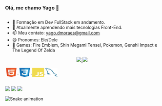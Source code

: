 ### Olá, me chamo Yago 👋

##

- 📒 Formação em Dev FullStack em andamento.
- 🌱 Atualmente aprendendo mais tecnologias Front-End.
- 📫 Meu contato: yago.dmoraes@gmail.com
- 😄 Pronomes: Ele/Dele
- 👾 Games: Fire Emblem, Shin Megami Tensei, Pokemon, Genshi Impact e The Legend Of Zelda


<div align="center">
  <a href="https://github.com/yagormorares">
  <img height="180em" src="https://github-readme-stats.vercel.app/api?username=yagormorares&show_icons=true&theme=material-palenight&include_all_commits=true&count_private=true"/>
  <img height="180em" src="https://github-readme-stats.vercel.app/api/top-langs/?username=yagormorares&layout=compact&langs_count=7&theme=material-palenight"/>
</div>

 <div style="display: inline_block"><br>
  <img align="center" alt="Yago-HTML" height="30" width="40" src="https://raw.githubusercontent.com/devicons/devicon/master/icons/html5/html5-original.svg">
  <img align="center" alt="Yago-CSS" height="30" width="40" src="https://raw.githubusercontent.com/devicons/devicon/master/icons/css3/css3-original.svg">
  <img align="center" alt="Yago-Js" height="30" width="40" src="https://raw.githubusercontent.com/devicons/devicon/master/icons/javascript/javascript-plain.svg">
  <img align="center" alt="Yago-MySQL" height="30" width="40" src="https://raw.githubusercontent.com/devicons/devicon/master/icons/mysql/mysql-plain.svg">
</div>
  
  ##
  
 <div>
  <a href="https://www.instagram.com/thecarecasshow/" target="_blank"><img src="https://img.shields.io/badge/-Instagram-%23E4405F?style=for-the-badge&logo=instagram&logoColor=white" target="_blank"></a>
  <a href = "mailto:yago.dmoraes@gmail.com"><img src="https://img.shields.io/badge/-Gmail-%23333?style=for-the-badge&logo=gmail&logoColor=white" target="_blank"></a>
  <a href="https://www.linkedin.com/in/yagordmoraes/" target="_blank"><img src="https://img.shields.io/badge/-LinkedIn-%230077B5?style=for-the-badge&logo=linkedin&logoColor=white" target="_blank"></a> 
   
   ![Snake animation](https://github.com/yagormorares/yagormorares/blob/output/github-contribution-grid-snake.svg)
 </div>
  
